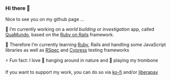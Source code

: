 ### Hi there 👋

<!--
**alite/alite** is a ✨ _special_ ✨ repository because its `README.md` (this file) appears on your GitHub profile.

Here are some ideas to get you started:

- 🔭 I’m currently working on ...
- 🌱 I’m currently learning ...
- 👯 I’m looking to collaborate on ...
- 🤔 I’m looking for help with ...
- 💬 Ask me about ...
- 📫 How to reach me: ...
- 😄 Pronouns: ...
- ⚡ Fun fact: ...
-->

Nice to see you on my github page …

🔭 I’m currently working on  a *world building* or *investigation* app, called
[QuaMundo](https://github.com/QuaMundo/quamundo), based on the [Ruby on
Rails](https://github.com/rails/rails) framework.

🌱 Therefore I’m currently learning [Ruby](https://github.com/ruby/ruby),
Rails and handling some JavaScript libraries as well as
[RSpec](https://github.com/rspec/rspec) and
[Cypress](https://github.com/cypress-io/cypress) testing frameworks

⚡ Fun fact: I love :evergreen_tree: hanging around in nature and
:musical_note: playing my trombone

If you want to support my work, you can do so via [ko-fi](https://ko-fi.com/alite)
and/or [liberapay](https://liberapay.com/QuaMundo)
